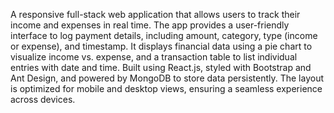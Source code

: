 A responsive full-stack web application that allows users to track their income and expenses in real time. The app provides a user-friendly interface to log payment details, including amount, category, type (income or expense), and timestamp. It displays financial data using a pie chart to visualize income vs. expense, and a transaction table to list individual entries with date and time. Built using React.js, styled with Bootstrap and Ant Design, and powered by MongoDB to store data persistently. The layout is optimized for mobile and desktop views, ensuring a seamless experience across devices.
